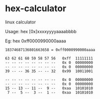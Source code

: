 hex-calculator
==============

linux calculator

Usage: hex [0x]xxxxyyyyaaaabbbb

Eg:
	hex 0xff0000990000aaaa

	18374687136801663658 = 0xff0000990000aaaa

	63 62 61 60 59 58 57 56   0xff  11111111
	-- -- -- -- -- -- -- --   0x 0  00000000
	-- -- -- -- -- -- -- --   0x 0  00000000
	39 -- -- 36 35 -- -- 32   0x99  10011001

	-- -- -- -- -- -- -- --   0x 0  00000000
	-- -- -- -- -- -- -- --   0x 0  00000000
	15 -- 13 -- 11 --  9 --   0xaa  10101010
 	 7 --  5 --  3 --  1 --   0xaa  10101010


